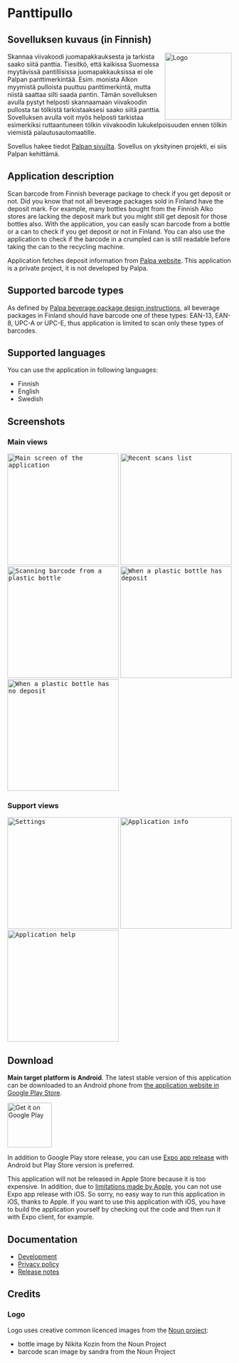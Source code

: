 # Panttipullo

## Sovelluksen kuvaus (in Finnish)

<img src="play_store/logo.png" width="150" alt="Logo" align="right" />

Skannaa viivakoodi juomapakkauksesta ja tarkista saako siitä panttia. Tiesitkö, että kaikissa Suomessa myytävissä pantillisissa juomapakkauksissa ei ole Palpan panttimerkintää. Esim. monista Alkon myymistä pulloista puuttuu panttimerkintä, mutta niistä saattaa silti saada pantin. Tämän sovelluksen avulla pystyt helposti skannaamaan viivakoodin pullosta tai tölkistä tarkistaaksesi saako siitä panttia. Sovelluksen avulla voit myös helposti tarkistaa esimerkiksi ruttaantuneen tölkin viivakoodin lukukelpoisuuden ennen tölkin viemistä palautusautomaatille.

Sovellus hakee tiedot [Palpan sivuilta](https://extra.palpa.fi/pantillisuus). 
Sovellus on yksityinen projekti, ei siis Palpan kehittämä.

## Application description

Scan barcode from Finnish beverage package to check if you get deposit or not. Did you know that not all beverage packages sold in Finland have the deposit mark. For example, many bottles bought from the Finnish Alko stores are lacking the deposit mark but you might still get deposit for those bottles also. With the application, you can easily scan barcode from a bottle or a can to check if you get deposit or not in Finland. You can also use the application to check if the barcode in a crumpled can is still readable before taking the can to the recycling machine.

Application fetches deposit information from [Palpa website](https://extra.palpa.fi/pantillisuus). 
This application is a private project, it is not developed by Palpa.

## Supported barcode types

As defined by [Palpa beverage package design instructions](https://www.palpa.fi/materiaalipankki/), 
all beverage packages in Finland should have barcode one of these types: 
EAN-13, EAN-8, UPC-A or UPC-E, thus application is limited to scan only these types of barcodes.

## Supported languages

You can use the application in following languages:
* Finnish
* English
* Swedish

## Screenshots

### Main views

<kbd><img src="play_store/screenshots/en/01_main_screen.png" width="250" alt="Main screen of the application"/></kbd> <kbd><img src="play_store/screenshots/en/02_recent_scans.png" width="250" alt="Recent scans list"/></kbd> <kbd><img src="play_store/screenshots/en/03_scanning.png" width="250" alt="Scanning barcode from a plastic bottle"/></kbd> <kbd><img src="play_store/screenshots/en/04_scan_result_has_deposit.png" width="250" alt="When a plastic bottle has deposit"/></kbd> <kbd><img src="play_store/screenshots/en/05_scan_result_no_deposit.png" width="250" alt="When a plastic bottle has no deposit"/></kbd>
  
### Support views

<kbd><img src="play_store/screenshots/en/06_settings.png" width="250" alt="Settings"/></kbd> <kbd><img src="play_store/screenshots/en/07_info.png" width="250" alt="Application info"/></kbd> <kbd><img src="play_store/screenshots/en/08_help.png" width="250" alt="Application help"/></kbd>

## Download

**Main target platform is Android**. The latest stable version of this application can be downloaded to an Android phone
from [the application website in Google Play Store](https://play.google.com/store/apps/details?id=fi.mvestola.panttipullo&hl=fi).

<a style="display: block;" href='https://play.google.com/store/apps/details?id=fi.mvestola.panttipullo&hl=fi'><img height="100" alt="Get it on Google Play" src='https://play.google.com/intl/en_us/badges/images/generic/en_badge_web_generic.png'/></a>

In addition to Google Play store release, you can use [Expo app release](https://expo.io/@mvestola/Panttipullo) with Android but Play Store version is preferred.

This application will not be released in Apple Store because it is too expensive. In addition, due to [limitations made by Apple](https://blog.expo.io/upcoming-limitations-to-ios-expo-client-8076d01aee1a), you can not use Expo app release with iOS. So sorry, no easy way to run this application in iOS, thanks to Apple. If you want to use this application with iOS, you have to build the application yourself by checking out the code and then run it with Expo client, for example.

## Documentation

* [Development](./docs/DEVELOPMENT.md)
* [Privacy policy](privacy-policy.md)
* [Release notes](RELEASE-NOTES.md)

## Credits

### Logo

Logo uses creative common licenced images from the [Noun project](https://thenounproject.com):
* bottle image by Nikita Kozin from the Noun Project
* barcode scan image by sandra from the Noun Project
